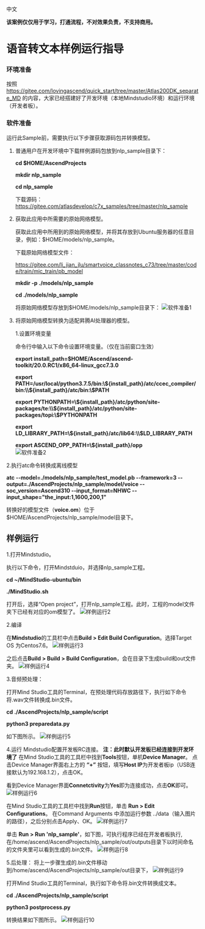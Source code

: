 中文

**该案例仅仅用于学习，打通流程，不对效果负责，不支持商用。**

# 语音转文本样例运行指导

### 环境准备

按照 https://gitee.com/lovingascend/quick_start/tree/master/Atlas200DK_separate_MD 的内容，大家已经搭建好了开发环境（本地Mindstudio环境）和运行环境（开发者板）。

### 软件准备

运行此Sample前，需要执行以下步骤获取源码包并转换模型。

1. 普通用户在开发环境中下载样例源码包放到nlp_sample目录下：

   **cd $HOME/AscendProjects**

   **mkdir nlp_sample**

   **cd nlp_sample**

   下载源码：https://gitee.com/atlasdevelop/c7x_samples/tree/master/nlp_sample

2. 获取此应用中所需要的原始网络模型。

   获取此应用中所用到的原始网络模型，并将其存放到Ubuntu服务器的任意目录，例如：$HOME/models/nlp_sample。

   下载原始网络模型文件：

   https://gitee.com/li_jian_jlu/smartvoice_classnotes_c73/tree/master/code/train/mic_train/pb_model

   **mkdir -p ./models/nlp_sample**

   **cd ./models/nlp_sample**

   将原始网络模型存放到$HOME/models/nlp_sample目录下：
    ![](figures/软件准备1.png "软件准备1")  

3. 将原始网络模型转换为适配昇腾AI处理器的模型。

   1.设置环境变量

   命令行中输入以下命令设置环境变量。（仅在当前窗口生效）


   **export install_path=\$HOME/Ascend/ascend-toolkit/20.0.RC1/x86_64-linux_gcc7.3.0**  

   **export PATH=/usr/local/python3.7.5/bin:\\${install_path}/atc/ccec_compiler/bin:\\${install_path}/atc/bin:\\$PATH**  

   **export PYTHONPATH=\\${install_path}/atc/python/site-packages/te:\\${install_path}/atc/python/site-packages/topi:\\$PYTHONPATH**  

   **export LD_LIBRARY_PATH=\\${install_path}/atc/lib64:\\$LD_LIBRARY_PATH**  

   **export ASCEND_OPP_PATH=\\${install_path}/opp**  
    ![](figures/软件准备2.png "软件准备2")  
   
2.执行atc命令转换成离线模型
   
**atc --model=./models/nlp_sample/test_model.pb --framework=3 --output=./AscendProjects/nlp_sample/model/voice --soc_version=Ascend310 --input_format=NHWC --input_shape="the_input:1,1600,200,1"**
   
转换好的模型文件（**voice.om**）位于$HOME/AscendProjects/nlp_sample/model目录下。

##  样例运行

1.打开Mindstudio。

执行以下命令，打开Mindstduio，并选择nlp_sample工程。

**cd ~/MindStudio-ubuntu/bin**

**./MindStudio.sh**

打开后，选择“Open project”，打开nlp_sample工程。此时，工程的model文件夹下已经有对应的om模型了。
    ![](figures/样例运行2.png "样例运行2")  



2.编译

在**Mindstudio**的工具栏中点击**Build > Edit Build Configuration**。选择Target OS 为Centos7.6。
    ![](figures/样例运行3.png "样例运行3")  

之后点击**Build > Build > Build Configuration**，会在目录下生成build和out文件夹。
    ![](figures/样例运行4.png "样例运行4")  



3.音频预处理：

打开Mind Studio工具的Terminal，在预处理代码存放路径下，执行如下命令将.wav文件转换成.bin文件。

**cd ./AscendProjects/nlp_sample/script**

**python3 preparedata.py**

如下图所示。
    ![](figures/样例运行5.png "样例运行5")  



4.运行
Mindstudio配置开发板RC连接。
**注：此时默认开发板已经连接到开发环境了**
在Mind Studio工具的工具栏中找到**Tools**按钮，单机**Device Manager**。
点击Device Manager界面右上方的 **“+”** 按钮，填写**Host IP**为开发者板ip（USB连接默认为192.168.1.2），点击OK。

看到Device Manager界面**Connetctivity**为**Yes**即为连接成功，点击**OK**即可。
    ![](figures/样例运行6.png "样例运行6")  

在Mind Studio工具的工具栏中找到**Run**按钮，单击 **Run > Edit Configurations**。
在Command Arguments 中添加运行参数 ../data（输入图片的路径），之后分别点击Apply、OK。
    ![](figures/样例运行7.png "样例运行7")  

单击 **Run > Run 'nlp_sample'**，如下图，可执行程序已经在开发者板执行,在/home/ascend/AscendProjects/nlp_sample/out/outputs目录下以时间命名的文件夹里可以看到生成的.bin文件。
    ![](figures/样例运行8.png "样例运行8")  



5.后处理：
将上一步骤生成的.bin文件移动到/home/ascend/AscendProjects/nlp_sample/out目录下，
    ![](figures/样例运行9.png "样例运行9")  

打开Mind Studio工具的Terminal，执行如下命令将.bin文件转换成文本。

**cd ./AscendProjects/nlp_sample/script**

**python3 postprocess.py**

转换结果如下图所示。
    ![](figures/样例运行10.png "样例运行10")  